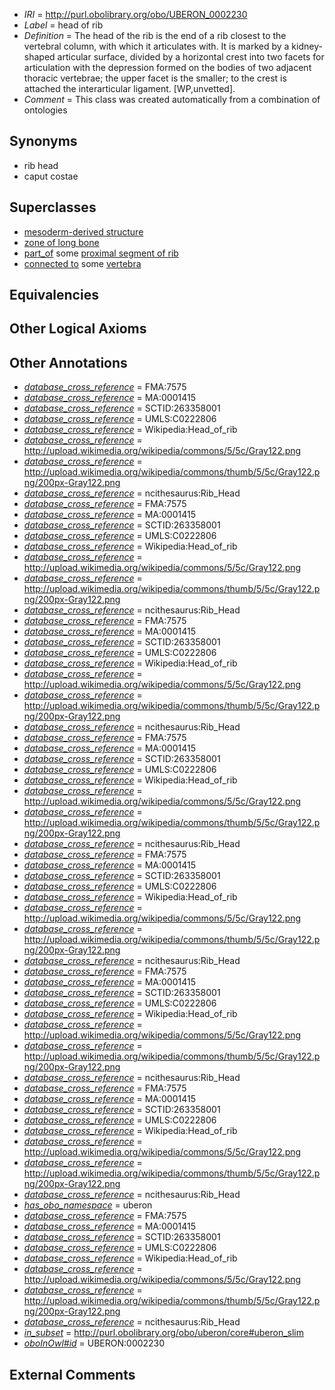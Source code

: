  * *IRI* = http://purl.obolibrary.org/obo/UBERON_0002230
 * *Label* = head of rib
 * *Definition* = The head of the rib is the end of a rib closest to the vertebral column, with which it articulates with. It is marked by a kidney-shaped articular surface, divided by a horizontal crest into two facets for articulation with the depression formed on the bodies of two adjacent thoracic vertebrae; the upper facet is the smaller; to the crest is attached the interarticular ligament. [WP,unvetted].
 * *Comment* = This class was created automatically from a combination of ontologies

## Synonyms

 * rib head
 * caput costae

## Superclasses

 * [mesoderm-derived structure](../../UBERON/20/UBERON_0004120.md)
 * [zone of long bone](../../UBERON/55/UBERON_0005055.md)
 * [part_of](../../BFO/50/BFO_0000050.md) some [proximal segment of rib](../../UBERON/88/UBERON_0010388.md)
 * [connected to](../../UBREL/01/UBREL_0000001.md) some [vertebra](../../UBERON/12/UBERON_0002412.md)

## Equivalencies


## Other Logical Axioms


## Other Annotations

 * *[database_cross_reference](../../ef/oboInOwl#hasDbXref.md)* = FMA:7575
 * *[database_cross_reference](../../ef/oboInOwl#hasDbXref.md)* = MA:0001415
 * *[database_cross_reference](../../ef/oboInOwl#hasDbXref.md)* = SCTID:263358001
 * *[database_cross_reference](../../ef/oboInOwl#hasDbXref.md)* = UMLS:C0222806
 * *[database_cross_reference](../../ef/oboInOwl#hasDbXref.md)* = Wikipedia:Head_of_rib
 * *[database_cross_reference](../../ef/oboInOwl#hasDbXref.md)* = http://upload.wikimedia.org/wikipedia/commons/5/5c/Gray122.png
 * *[database_cross_reference](../../ef/oboInOwl#hasDbXref.md)* = http://upload.wikimedia.org/wikipedia/commons/thumb/5/5c/Gray122.png/200px-Gray122.png
 * *[database_cross_reference](../../ef/oboInOwl#hasDbXref.md)* = ncithesaurus:Rib_Head
 * *[database_cross_reference](../../ef/oboInOwl#hasDbXref.md)* = FMA:7575
 * *[database_cross_reference](../../ef/oboInOwl#hasDbXref.md)* = MA:0001415
 * *[database_cross_reference](../../ef/oboInOwl#hasDbXref.md)* = SCTID:263358001
 * *[database_cross_reference](../../ef/oboInOwl#hasDbXref.md)* = UMLS:C0222806
 * *[database_cross_reference](../../ef/oboInOwl#hasDbXref.md)* = Wikipedia:Head_of_rib
 * *[database_cross_reference](../../ef/oboInOwl#hasDbXref.md)* = http://upload.wikimedia.org/wikipedia/commons/5/5c/Gray122.png
 * *[database_cross_reference](../../ef/oboInOwl#hasDbXref.md)* = http://upload.wikimedia.org/wikipedia/commons/thumb/5/5c/Gray122.png/200px-Gray122.png
 * *[database_cross_reference](../../ef/oboInOwl#hasDbXref.md)* = ncithesaurus:Rib_Head
 * *[database_cross_reference](../../ef/oboInOwl#hasDbXref.md)* = FMA:7575
 * *[database_cross_reference](../../ef/oboInOwl#hasDbXref.md)* = MA:0001415
 * *[database_cross_reference](../../ef/oboInOwl#hasDbXref.md)* = SCTID:263358001
 * *[database_cross_reference](../../ef/oboInOwl#hasDbXref.md)* = UMLS:C0222806
 * *[database_cross_reference](../../ef/oboInOwl#hasDbXref.md)* = Wikipedia:Head_of_rib
 * *[database_cross_reference](../../ef/oboInOwl#hasDbXref.md)* = http://upload.wikimedia.org/wikipedia/commons/5/5c/Gray122.png
 * *[database_cross_reference](../../ef/oboInOwl#hasDbXref.md)* = http://upload.wikimedia.org/wikipedia/commons/thumb/5/5c/Gray122.png/200px-Gray122.png
 * *[database_cross_reference](../../ef/oboInOwl#hasDbXref.md)* = ncithesaurus:Rib_Head
 * *[database_cross_reference](../../ef/oboInOwl#hasDbXref.md)* = FMA:7575
 * *[database_cross_reference](../../ef/oboInOwl#hasDbXref.md)* = MA:0001415
 * *[database_cross_reference](../../ef/oboInOwl#hasDbXref.md)* = SCTID:263358001
 * *[database_cross_reference](../../ef/oboInOwl#hasDbXref.md)* = UMLS:C0222806
 * *[database_cross_reference](../../ef/oboInOwl#hasDbXref.md)* = Wikipedia:Head_of_rib
 * *[database_cross_reference](../../ef/oboInOwl#hasDbXref.md)* = http://upload.wikimedia.org/wikipedia/commons/5/5c/Gray122.png
 * *[database_cross_reference](../../ef/oboInOwl#hasDbXref.md)* = http://upload.wikimedia.org/wikipedia/commons/thumb/5/5c/Gray122.png/200px-Gray122.png
 * *[database_cross_reference](../../ef/oboInOwl#hasDbXref.md)* = ncithesaurus:Rib_Head
 * *[database_cross_reference](../../ef/oboInOwl#hasDbXref.md)* = FMA:7575
 * *[database_cross_reference](../../ef/oboInOwl#hasDbXref.md)* = MA:0001415
 * *[database_cross_reference](../../ef/oboInOwl#hasDbXref.md)* = SCTID:263358001
 * *[database_cross_reference](../../ef/oboInOwl#hasDbXref.md)* = UMLS:C0222806
 * *[database_cross_reference](../../ef/oboInOwl#hasDbXref.md)* = Wikipedia:Head_of_rib
 * *[database_cross_reference](../../ef/oboInOwl#hasDbXref.md)* = http://upload.wikimedia.org/wikipedia/commons/5/5c/Gray122.png
 * *[database_cross_reference](../../ef/oboInOwl#hasDbXref.md)* = http://upload.wikimedia.org/wikipedia/commons/thumb/5/5c/Gray122.png/200px-Gray122.png
 * *[database_cross_reference](../../ef/oboInOwl#hasDbXref.md)* = ncithesaurus:Rib_Head
 * *[database_cross_reference](../../ef/oboInOwl#hasDbXref.md)* = FMA:7575
 * *[database_cross_reference](../../ef/oboInOwl#hasDbXref.md)* = MA:0001415
 * *[database_cross_reference](../../ef/oboInOwl#hasDbXref.md)* = SCTID:263358001
 * *[database_cross_reference](../../ef/oboInOwl#hasDbXref.md)* = UMLS:C0222806
 * *[database_cross_reference](../../ef/oboInOwl#hasDbXref.md)* = Wikipedia:Head_of_rib
 * *[database_cross_reference](../../ef/oboInOwl#hasDbXref.md)* = http://upload.wikimedia.org/wikipedia/commons/5/5c/Gray122.png
 * *[database_cross_reference](../../ef/oboInOwl#hasDbXref.md)* = http://upload.wikimedia.org/wikipedia/commons/thumb/5/5c/Gray122.png/200px-Gray122.png
 * *[database_cross_reference](../../ef/oboInOwl#hasDbXref.md)* = ncithesaurus:Rib_Head
 * *[database_cross_reference](../../ef/oboInOwl#hasDbXref.md)* = FMA:7575
 * *[database_cross_reference](../../ef/oboInOwl#hasDbXref.md)* = MA:0001415
 * *[database_cross_reference](../../ef/oboInOwl#hasDbXref.md)* = SCTID:263358001
 * *[database_cross_reference](../../ef/oboInOwl#hasDbXref.md)* = UMLS:C0222806
 * *[database_cross_reference](../../ef/oboInOwl#hasDbXref.md)* = Wikipedia:Head_of_rib
 * *[database_cross_reference](../../ef/oboInOwl#hasDbXref.md)* = http://upload.wikimedia.org/wikipedia/commons/5/5c/Gray122.png
 * *[database_cross_reference](../../ef/oboInOwl#hasDbXref.md)* = http://upload.wikimedia.org/wikipedia/commons/thumb/5/5c/Gray122.png/200px-Gray122.png
 * *[database_cross_reference](../../ef/oboInOwl#hasDbXref.md)* = ncithesaurus:Rib_Head
 * *[has_obo_namespace](../../ce/oboInOwl#hasOBONamespace.md)* = uberon
 * *[database_cross_reference](../../ef/oboInOwl#hasDbXref.md)* = FMA:7575
 * *[database_cross_reference](../../ef/oboInOwl#hasDbXref.md)* = MA:0001415
 * *[database_cross_reference](../../ef/oboInOwl#hasDbXref.md)* = SCTID:263358001
 * *[database_cross_reference](../../ef/oboInOwl#hasDbXref.md)* = UMLS:C0222806
 * *[database_cross_reference](../../ef/oboInOwl#hasDbXref.md)* = Wikipedia:Head_of_rib
 * *[database_cross_reference](../../ef/oboInOwl#hasDbXref.md)* = http://upload.wikimedia.org/wikipedia/commons/5/5c/Gray122.png
 * *[database_cross_reference](../../ef/oboInOwl#hasDbXref.md)* = http://upload.wikimedia.org/wikipedia/commons/thumb/5/5c/Gray122.png/200px-Gray122.png
 * *[database_cross_reference](../../ef/oboInOwl#hasDbXref.md)* = ncithesaurus:Rib_Head
 * *[in_subset](../../et/oboInOwl#inSubset.md)* = http://purl.obolibrary.org/obo/uberon/core#uberon_slim
 * *[oboInOwl#id](../../id/oboInOwl#id.md)* = UBERON:0002230

## External Comments

